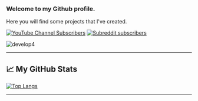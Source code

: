 ### Welcome to my Github profile.

Here you will find some projects that I've created.

[![YouTube Channel Subscribers](https://img.shields.io/youtube/channel/subscribers/UC8butISFwT-Wl7EV0hUK0BQ?label=Favorite%20YT%3A%20FreeCodeCamp&style=for-the-badge)](https://www.youtube.com/c/Freecodecamp/videos) [![Subreddit subscribers](https://img.shields.io/reddit/subreddit-subscribers/privacy?label=Favorite%20Sub%3A%20r%2FPrivacy&style=for-the-badge)](https://www.reddit.com/r/privacy/)

![develop4](https://user-images.githubusercontent.com/40812568/113970920-4db84300-9827-11eb-9aa1-a4ad58acf001.png)

--------

## &#x1f4c8; My GitHub Stats

[![Top Langs](https://github-readme-stats.vercel.app/api/top-langs/?username=mbtrs&hide=java&theme=white&layout=compact)](https://github.com/anuraghazra/github-readme-stats)

---------

<!--
**mbtrs/mbtrs** is a ✨ _special_ ✨ repository because its `README.md` (this file) appears on your GitHub profile.

Here are some ideas to get you started:

- 🔭 I’m currently working on ...
- 🌱 I’m currently learning ...
- 👯 I’m looking to collaborate on ...
- 🤔 I’m looking for help with ...
- 💬 Ask me about ...
- 📫 How to reach me: ...
- 😄 Pronouns: ...
- ⚡ Fun fact: ...
-->
